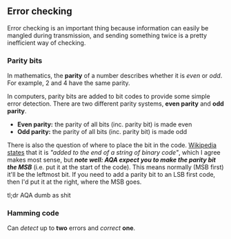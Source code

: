 Error checking
--------------

Error checking is an important thing because information can easily be
mangled during transmission, and sending something twice is a pretty
inefficient way of checking.


### Parity bits

In mathematics, the **parity** of a number describes whether it is
*even* or *odd*. For example, 2 and 4 have the same parity.

In computers, parity bits are added to bit codes to provide some simple
error detection. There are two different parity systems, **even parity**
and **odd parity**. 

  * **Even parity:** the parity of all bits (inc. parity bit) is made
    even
  * **Odd parity:** the parity of all bits (inc. parity bit) is made odd

There is also the question of where to place the bit in the code.
[Wikipedia states](!Wikipedia "Parity bit") that it is *"added to the
end of a string of binary code"*, which I agree makes most sense, but
***note well: AQA expect you to make the parity bit the MSB*** (i.e. put
it at the start of the code). This means normally (MSB first) it'll be
the leftmost bit. If you need to add a parity bit to an LSB first code,
then I'd put it at the right, where the MSB goes.

tl;dr AQA dumb as shit


### Hamming code

Can *detect* up to **two** errors and *correct* **one**.
